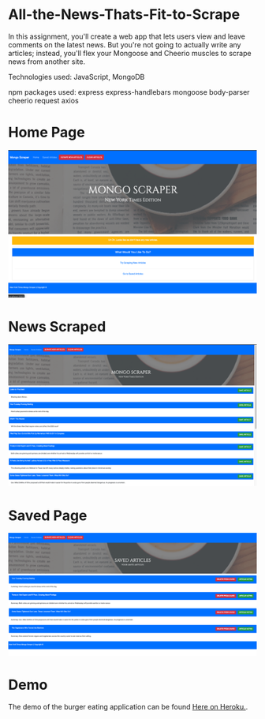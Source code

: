 # All-the-News-Thats-Fit-to-Scrape

In this assignment, you'll create a web app that lets users view and leave comments on the latest news. But you're not going to actually write any articles; instead, you'll flex your Mongoose and Cheerio muscles to scrape news from another site.

Technologies used: JavaScript, MongoDB

npm packages used: express express-handlebars mongoose body-parser cheerio request axios

# Home Page
![Screen shot](public/assets/images/Screen%20Shot%202019-08-06%20at%2011.14.38%20PM.png)

# News Scraped
![Screen shot](public/assets/images/Screen%20Shot%202019-08-06%20at%2011.07.11%20PM.png)

# Saved Page
![Screen shot](public/assets/images/Screen%20Shot%202019-08-06%20at%2011.08.15%20PM.png)


# Demo
The demo of the burger eating application can be found <a href="https://evening-plains-55657.herokuapp.com/burgers">Here on Heroku.</a>.
